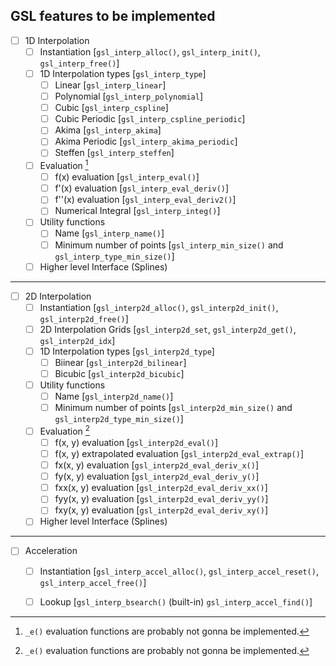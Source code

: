 ## GSL features to be implemented

- [ ] 1D Interpolation
	- [ ] Instantiation [`gsl_interp_alloc()`, `gsl_interp_init()`, `gsl_interp_free()`]
	- [ ] 1D Interpolation types [`gsl_interp_type`]
		- [ ] Linear [`gsl_interp_linear`]
		- [ ] Polynomial [`gsl_interp_polynomial`]
		- [ ] Cubic [`gsl_interp_cspline`]
		- [ ] Cubic Periodic [`gsl_interp_cspline_periodic`]
		- [ ] Akima [`gsl_interp_akima`]
		- [ ] Akima Periodic [`gsl_interp_akima_periodic`]
		- [ ] Steffen [`gsl_interp_steffen`]
	- [ ] Evaluation [^1]
		- [ ] f(x) evaluation [`gsl_interp_eval()`]
		- [ ] f'(x) evaluation [`gsl_interp_eval_deriv()`]
 		- [ ] f''(x) evaluation [`gsl_interp_eval_deriv2()`]
 		- [ ] Numerical Integral [`gsl_interp_integ()`]
	- [ ] Utility functions
		- [ ] Name [`gsl_interp_name()`]
		- [ ] Minimum number of points [`gsl_interp_min_size()` and `gsl_interp_type_min_size()`]
	- [ ] Higher level Interface (Splines)

---

- [ ] 2D Interpolation
	- [ ] Instantiation [`gsl_interp2d_alloc()`, `gsl_interp2d_init()`, `gsl_interp2d_free()`]
	- [ ] 2D Interpolation Grids [`gsl_interp2d_set`, `gsl_interp2d_get()`, `gsl_interp2d_idx`]
	- [ ] 1D Interpolation types [`gsl_interp2d_type`]
		- [ ] Biinear [`gsl_interp2d_bilinear`]
		- [ ] Bicubic [`gsl_interp2d_bicubic`]
	- [ ] Utility functions
		- [ ] Name [`gsl_interp2d_name()`]
		- [ ] Minimum number of points [`gsl_interp2d_min_size()` and `gsl_interp2d_type_min_size()`]
	- [ ] Evaluation [^1]
		- [ ] f(x, y) evaluation [`gsl_interp2d_eval()`]
 		- [ ] f(x, y) extrapolated evaluation [`gsl_interp2d_eval_extrap()`]
		- [ ] fx(x, y) evaluation [`gsl_interp2d_eval_deriv_x()`]
		- [ ] fy(x, y) evaluation [`gsl_interp2d_eval_deriv_y()`]
		- [ ] fxx(x, y) evaluation [`gsl_interp2d_eval_deriv_xx()`]
		- [ ] fyy(x, y) evaluation [`gsl_interp2d_eval_deriv_yy()`]
		- [ ] fxy(x, y) evaluation [`gsl_interp2d_eval_deriv_xy()`]
	- [ ] Higher level Interface (Splines)
	
---

- [ ] Acceleration
	- [ ] Instantiation [`gsl_interp_accel_alloc()`, `gsl_interp_accel_reset()`, `gsl_interp_accel_free()`]
	- [ ] Lookup [`gsl_interp_bsearch()` (built-in) `gsl_interp_accel_find()`]


[^1]: `_e()` evaluation functions are probably not gonna be implemented.